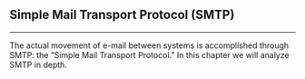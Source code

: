 ## Simple Mail Transport Protocol (SMTP)
---

The actual movement of e-mail between systems
is accomplished through SMTP: the “Simple Mail Transport Protocol.” In this chapter we will analyze SMTP in depth.
